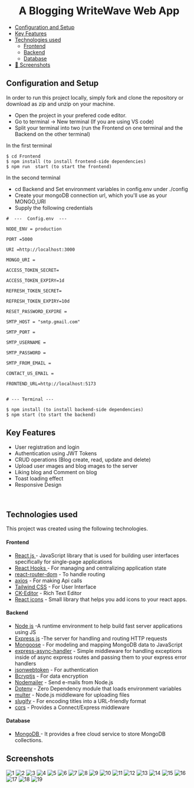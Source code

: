 <H1 align ="center" > A Blogging WriteWave Web App  </h1>

  * [Configuration and Setup](#configuration-and-setup)
  * [Key Features](#key-features)
  * [Technologies used](#technologies-used)
      - [Frontend](#frontend)
      - [Backend](#backend)
      - [Database](#database)
  * [📸 Screenshots](#screenshots)


## Configuration and Setup

In order to run this project locally, simply fork and clone the repository or download as zip and unzip on your machine.

- Open the project in your prefered code editor.
- Go to terminal -> New terminal (If you are using VS code)
- Split your terminal into two (run the Frontend on one terminal and the Backend on the other terminal)

In the first terminal

```
$ cd Frontend
$ npm install (to install frontend-side dependencies)
$ npm run  start (to start the frontend)
```

In the second terminal

- cd Backend and Set environment variables in config.env under ./config
- Create your mongoDB connection url, which you'll use as your MONGO_URI
- Supply the following credentials

```
#  ---  Config.env  ---

NODE_ENV = production

PORT =5000

URI =http://localhost:3000

MONGO_URI =

ACCESS_TOKEN_SECRET=

ACCESS_TOKEN_EXPIRY=1d

REFRESH_TOKEN_SECRET=

REFRESH_TOKEN_EXPIRY=10d

RESET_PASSWORD_EXPIRE =  

SMTP_HOST = "smtp.gmail.com"

SMTP_PORT = 

SMTP_USERNAME = 

SMTP_PASSWORD =

SMTP_FROM_EMAIL = 

CONTACT_US_EMAIL =

FRONTEND_URL=http://localhost:5173


```


```
# --- Terminal ---

$ npm install (to install backend-side dependencies)
$ npm start (to start the backend)
```

##  Key Features

- User registration and login
- Authentication using JWT Tokens
- CRUD operations (Blog create, read, update and delete)
- Upload user ımages and blog ımages  to the server
- Liking  blog and Comment on blog
- Toast loading effect
- Responsive Design

<br/>

##  Technologies used

This project was created using the following technologies.

####  Frontend 

- [React js ](https://www.npmjs.com/package/react) - JavaScript library that is used for building user interfaces specifically for single-page applications
- [React Hooks  ](https://reactjs.org/docs/hooks-intro.html) - For managing and centralizing application state
- [react-router-dom](https://www.npmjs.com/package/react-router-dom) - To handle routing
- [axios](https://www.npmjs.com/package/axios) - For making Api calls
- [Tailwind CSS](https://developer.mozilla.org/en-US/docs/Web/CSS) - For User Interface
- [CK-Editor](https://ckeditor.com/docs/ckeditor5/latest/builds/guides/integration/frameworks/react.html) - Rich Text Editor 
- [React icons](https://react-icons.github.io/react-icons/) -
 Small library that helps you add icons  to your react apps.

####  Backend 

- [Node js](https://nodejs.org/en/) -A runtime environment to help build fast server applications using JS
- [Express js](https://www.npmjs.com/package/express) -The server for handling and routing HTTP requests
- [Mongoose](https://mongoosejs.com/) - For modeling and mapping MongoDB data to JavaScript
- [express-async-handler](https://www.npmjs.com/package/express-async-handler) - Simple middleware for handling exceptions inside of async express routes and passing them to your express error handlers 
- [jsonwebtoken](https://www.npmjs.com/package/jsonwebtoken) - For authentication
- [Bcryptjs](https://www.npmjs.com/package/bcryptjs) - For data encryption
- [Nodemailer](https://nodemailer.com/about/) - Send e-mails from Node.js
- [Dotenv](https://www.npmjs.com/package/dotenv) - Zero Dependency module that loads environment variables
- [multer](https://www.npmjs.com/package/multer) - Node.js middleware for uploading files 
- [slugify](https://www.npmjs.com/package/slugify) - For encoding titles into a URL-friendly format
- [cors](https://www.npmjs.com/package/cors) - Provides a Connect/Express middleware


####  Database 

 - [MongoDB ](https://www.mongodb.com/) - It provides a free cloud service to store MongoDB collections.
 
 ##  Screenshots 
 
![1](https://github.com/PrinceInScripts/Blog-App/assets/124567410/7796d939-5447-458e-95f0-914f2847a883)
![2](https://github.com/PrinceInScripts/Blog-App/assets/124567410/05008552-d641-44b3-ae38-f4c0987ea5e7)
![3](https://github.com/PrinceInScripts/Blog-App/assets/124567410/e8fbfaec-eb69-4c1f-a76d-3b9b51229bb0)
![4](https://github.com/PrinceInScripts/Blog-App/assets/124567410/6c199423-3bae-4031-b77b-67ace93dcd70)
![5](https://github.com/PrinceInScripts/Blog-App/assets/124567410/3fb4e5ed-ced5-4af2-81d9-497e7d933c27)
![6](https://github.com/PrinceInScripts/Blog-App/assets/124567410/f5b61c2a-7b8a-482e-929c-99b99cd0aa41)
![7](https://github.com/PrinceInScripts/Blog-App/assets/124567410/6fe66d3b-31a3-4ed0-9c47-9a0973b36a9c)
![8](https://github.com/PrinceInScripts/Blog-App/assets/124567410/86ed789d-5455-4c7c-810d-f1e01202b761)
![9](https://github.com/PrinceInScripts/Blog-App/assets/124567410/3f4aa329-9442-4950-928c-450870470120)
![10](https://github.com/PrinceInScripts/Blog-App/assets/124567410/ca9c6a1a-e7ac-4d39-bf9c-05f2c1e1dd6f)
![11](https://github.com/PrinceInScripts/Blog-App/assets/124567410/9384dca3-952f-440f-95e4-8f87987b58e0)
![12](https://github.com/PrinceInScripts/Blog-App/assets/124567410/40116980-f610-4045-b34c-4c7ec2b7c7c6)
![13](https://github.com/PrinceInScripts/Blog-App/assets/124567410/03c125ba-73ad-4694-be11-32b9ad442121)
![14](https://github.com/PrinceInScripts/Blog-App/assets/124567410/48f3dfbe-142e-4a93-a89f-362ad64cd21c)
![15](https://github.com/PrinceInScripts/Blog-App/assets/124567410/33da439e-7c6f-4b64-8a66-d4613ffb8be8)
![16](https://github.com/PrinceInScripts/Blog-App/assets/124567410/6c72f9ea-cc57-49b4-bce2-5caba50a583f)
![17](https://github.com/PrinceInScripts/Blog-App/assets/124567410/45b75924-4075-47fc-a1e6-cd0b9e3d7f4a)
![18](https://github.com/PrinceInScripts/Blog-App/assets/124567410/33cfe765-8c1b-4ab4-81b2-887f7891cd90)
![19](https://github.com/PrinceInScripts/Blog-App/assets/124567410/3b6cffa9-d84e-418a-bcc2-7fd1442d5b5e)